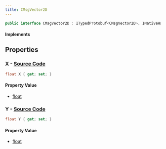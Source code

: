 ```yaml
---
title: CMsgVector2D
---
```


```csharp
public interface CMsgVector2D : ITypedProtobuf<CMsgVector2D>, INativeHandle
```

#### Implements

## Properties

### **X** - [Source Code](https://github.com/swiftly-solution/swiftlys2/blob/main/managed/src/SwiftlyS2.Generated/Protobufs/Interfaces/CMsgVector2D.cs#L13)

```csharp
float X { get; set; }
```

#### Property Value

- [float](https://learn.microsoft.com/dotnet/api/system.single)

### **Y** - [Source Code](https://github.com/swiftly-solution/swiftlys2/blob/main/managed/src/SwiftlyS2.Generated/Protobufs/Interfaces/CMsgVector2D.cs#L16)

```csharp
float Y { get; set; }
```

#### Property Value

- [float](https://learn.microsoft.com/dotnet/api/system.single)

